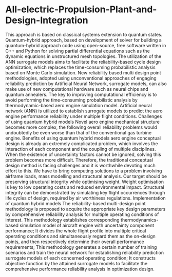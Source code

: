 # All-electric-Propulsion-Plant-and-Design-Integration
This approach is based on classical systems extension to quantum states. Quantum-hybrid approach, based on development of solver for building a quantum-hybrid approach code using open-source, free software written in C++ and Python for solving partial differential equations such as the dynamic equations in unstructured mesh topologies.  The utilization of the ANN surrogate models aims to facilitate the reliability-based cycle design optimization, which replaces the time-consuming probabilistic analysis based on Monte Carlo simulation. New reliability based multi design point methodologies, adopted using unconventional approaches of engaging reliability prediction by Artificial Neural Network, surrogate models, can also make use of new computational hardware such as neural chips and quantum annealers.  The key to improving computational efficiency is to avoid performing the time-consuming probabilistic analysis by thermodynamic-based aero engine simulation model. Artificial neural network (ANN) is utilized to establish surrogate models to predict the aero engine performance reliability under multiple flight conditions.   Challenges of using quantum hybrid models  Novel aero engine mechanical structure becomes more complex, the following overall reliability problems would undoubtedly be even worse than that of the conventional gas turbine engine. Benefits of using quantum hybrid models aero engine conceptual design is already an extremely complicated problem, which involves the interaction of each component and the coupling of multiple disciplines. When the existence of uncertainty factors cannot be ignored, solving this problem becomes more difficult. Therefore, the traditional conceptual design method is facing challenges and it is worthwhile devoting much effort to this.  We have to bring computing solutions to a problem involving airframe loads, mass modelling and structural analysis. Our target should be preserving structural integrity while optimising weight. Weight optimisation is key to low operating costs and reduced environmental impact. Structural integrity can be demonstrated by simulating key flight occurrences through life cycles of design, required by air worthiness regulations.  Implementation of quantum hybrid models  The reliability-based multi-design point methodology is proposed to acquire the appropriate key design parameters by comprehensive reliability analysis for multiple operating conditions of interest.   This methodology establishes corresponding thermodynamics-based simulation model of aircraft engine with uncertainty component performance; It divides the whole flight profile into multiple critical operating conditions and simultaneously regard them as the on-design points, and then respectively determine their overall performance requirements;  This methodology generates a certain number of training scenarios and train the neural network for establishing reliability prediction surrogate models of each concerned operating condition; It constructs objective function by the attained surrogate models to facilitate the comprehensive performance reliability analysis in optimization design.
